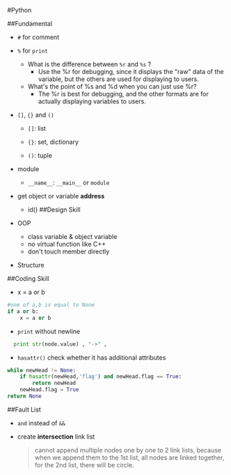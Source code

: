 #Python

##Fundamental

* `#` for comment
*  `%` for `print`
    * What is the difference between `%r` and `%s` ?
        * Use the %r for debugging, since it displays the "raw" data of the variable, but the others are used for displaying to users.
    * What's the point of %s and %d when you can just use %r?
        * The %r is best for debugging, and the other formats are for actually displaying variables to users.
* `[]`, `{}` and `()`

    * `[]`: list

    * `{}`: set, dictionary

    * `()`: tuple

* module
  * `__name__`: `__main__` or `module`
* get object or variable **address**
  * id()
##Design Skill

* OOP
  * class variable & object variable
  * no virtual function like C++
  * don't touch member directly

* Structure

##Coding Skill

* x = a or b
```py
#one of a,b is equal to None
if a or b:
	x = a or b
```
* `print` without newline
```py
  print str(node.value) , "->" ,
```
* `hasattr()` check whether it has additional attributes
```py
while newHead != None:
    if hasattr(newHead,'flag') and newHead.flag == True:
        return newHead
    newHead.flag = True
return None
```
##Fault List

* `and` instead of `&&`

* create **intersection** link list

    > cannot append multiple nodes one by one to 2 link lists, because when we append them to the 1st list, all nodes are linked together, for the 2nd list, there will be circle.
